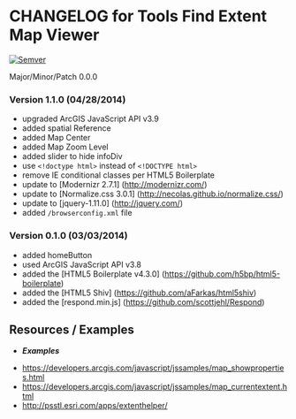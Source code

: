 # CHANGELOG for Tools Find Extent Map Viewer

[![Semver](http://img.shields.io/SemVer/2.0.0.png)](http://semver.org/spec/v2.0.0.html)

Major/Minor/Patch 0.0.0

### Version 1.1.0 (04/28/2014)

* upgraded ArcGIS JavaScript API v3.9
* added spatial Reference
* added Map Center
* added Map Zoom Level
* added slider to hide infoDiv
* use `<!doctype html>` instead of `<!DOCTYPE html>`
* remove IE conditional classes per HTML5 Boilerplate
* update to [Modernizr 2.7.1] (http://modernizr.com/)
* update to [Normalize.css 3.0.1] (http://necolas.github.io/normalize.css/)
* update to [jquery-1.11.0] (http://jquery.com/)
* added `/browserconfig.xml` file

### Version 0.1.0 (03/03/2014)

* added homeButton
* used ArcGIS JavaScript API v3.8
* added the [HTML5 Boilerplate v4.3.0] (https://github.com/h5bp/html5-boilerplate)
* added the [HTML5 Shiv] (https://github.com/aFarkas/html5shiv)
* added the [respond.min.js] (https://github.com/scottjehl/Respond)

## Resources / Examples

- ***Examples***

* https://developers.arcgis.com/javascript/jssamples/map_showproperties.html
* https://developers.arcgis.com/javascript/jssamples/map_currentextent.html
* http://psstl.esri.com/apps/extenthelper/
